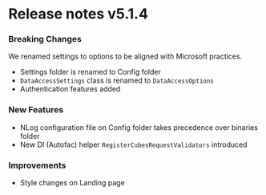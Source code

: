 # Release notes v5.1.4


### Breaking Changes
We renamed settings to options to be aligned with Microsoft practices.
- Settings folder is renamed to Config folder
- `DataAccessSettings` class is renamed to `DataAccessOptions`
- Authentication features added

### New Features
- NLog configuration file on Config folder takes precedence over binaries folder
- New DI (Autofac) helper `RegisterCubesRequestValidators` introduced

### Improvements
- Style changes on Landing page
